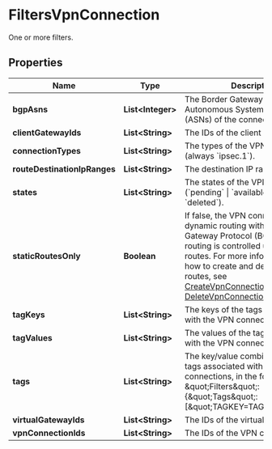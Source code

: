 

# FiltersVpnConnection

One or more filters.

## Properties

| Name | Type | Description | Notes |
|------------ | ------------- | ------------- | -------------|
|**bgpAsns** | **List&lt;Integer&gt;** | The Border Gateway Protocol (BGP) Autonomous System Numbers (ASNs) of the connections. |  [optional] |
|**clientGatewayIds** | **List&lt;String&gt;** | The IDs of the client gateways. |  [optional] |
|**connectionTypes** | **List&lt;String&gt;** | The types of the VPN connections (always &#x60;ipsec.1&#x60;). |  [optional] |
|**routeDestinationIpRanges** | **List&lt;String&gt;** | The destination IP ranges. |  [optional] |
|**states** | **List&lt;String&gt;** | The states of the VPN connections (&#x60;pending&#x60; \\| &#x60;available&#x60; \\| &#x60;deleting&#x60; \\| &#x60;deleted&#x60;). |  [optional] |
|**staticRoutesOnly** | **Boolean** | If false, the VPN connection uses dynamic routing with Border Gateway Protocol (BGP). If true, routing is controlled using static routes. For more information about how to create and delete static routes, see [CreateVpnConnectionRoute](#createvpnconnectionroute) and [DeleteVpnConnectionRoute](#deletevpnconnectionroute). |  [optional] |
|**tagKeys** | **List&lt;String&gt;** | The keys of the tags associated with the VPN connections. |  [optional] |
|**tagValues** | **List&lt;String&gt;** | The values of the tags associated with the VPN connections. |  [optional] |
|**tags** | **List&lt;String&gt;** | The key/value combination of the tags associated with the VPN connections, in the following format: &amp;quot;Filters&amp;quot;:{&amp;quot;Tags&amp;quot;:[&amp;quot;TAGKEY&#x3D;TAGVALUE&amp;quot;]}. |  [optional] |
|**virtualGatewayIds** | **List&lt;String&gt;** | The IDs of the virtual gateways. |  [optional] |
|**vpnConnectionIds** | **List&lt;String&gt;** | The IDs of the VPN connections. |  [optional] |




